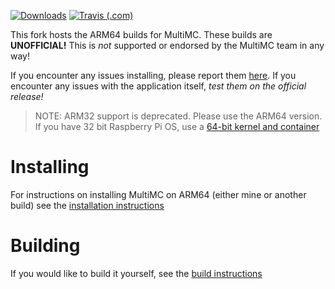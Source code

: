 [![Downloads](https://img.shields.io/github/downloads/JJTech0130/multimc-arm/total?style=for-the-badge)](https://github.com/JJTech0130/multimc-arm/releases/latest) [![Travis (.com)](https://img.shields.io/travis/com/JJTech0130/MultiMC5?style=for-the-badge)](https://travis-ci.com/JJTech0130/MultiMC5)

This fork hosts the ARM64 builds for MultiMC. These builds are **UNOFFICIAL!** This is *not* supported or endorsed by the MultiMC team in any way!

If you encounter any issues installing, please report them [here](https://github.com/JJTech0130/MultiMC5/issues). If you encounter any issues with the application itself, *test them on the official release!*

> NOTE: ARM32 support is deprecated. Please use the ARM64 version. If you have 32 bit Raspberry Pi OS, use a [64-bit kernel and container](https://www.raspberrypi.org/forums/viewtopic.php?t=232415)

# Installing
For instructions on installing MultiMC on ARM64 (either mine or another build) see the [installation instructions](install)
# Building
If you would like to build it yourself, see the [build instructions](build)
